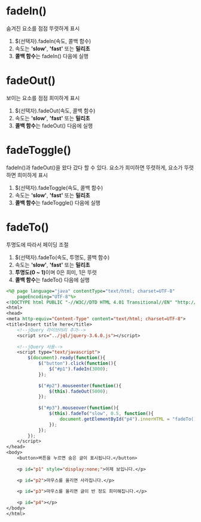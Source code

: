 <h1>fadeIn()</h1>

숨겨진 요소를 점점 뚜렷하게 표시

<ol>
  <li>$(선택자).fadeIn(속도, 콜백 함수)</li>
  <li>속도는 <b>'slow'</b>, <b>'fast'</b> 또는 <b>밀리초</b></li>
  <li><b>콜백 함수</b>는 fadeIn() 다음에 실행</li>
</ol>

<h1>fadeOut()</h1>

보이는 요소를 점점 희미하게 표시

<ol>
  <li>$(선택자).fadeOut(속도, 콜백 함수)</li>
  <li>속도는 <b>'slow'</b>, <b>'fast'</b> 또는 <b>밀리초</b></li>
  <li><b>콜백 함수</b>는 fadeOut() 다음에 실행</li>
</ol>


<h1>fadeToggle()</h1>

fadeIn()과 fadeOut()을 왔다 갔다 할 수 있다. 요소가 희미하면 뚜렷하게, 요소가 뚜렷하면 희미하게 표시

<ol>
  <li>$(선택자).fadeToggle(속도, 콜백 함수)</li>
  <li>속도는 <b>'slow'</b>, <b>'fast'</b> 또는 <b>밀리초</b></li>
  <li><b>콜백 함수</b>는 fadeToggle() 다음에 실행</li>
</ol>

<h1>fadeTo()</h1>

투명도에 따라서 페이딩 조절

<ol>
  <li>$(선택자).fadeTo(속도, 투명도, 콜백 함수)</li>
  <li>속도는 <b>'slow'</b>, <b>'fast'</b> 또는 <b>밀리초</b></li>
  <li><b>투명도(0 ~ 1)</b>이며 0은 희미, 1은 뚜렷 </li>  
  <li><b>콜백 함수</b>는 fadeTo() 다음에 실행</li>
</ol>

```jsp
<%@ page language="java" contentType="text/html; charset=UTF-8"
    pageEncoding="UTF-8"%>
<!DOCTYPE html PUBLIC "-//W3C//DTD HTML 4.01 Transitional//EN" "http://www.w3.org/TR/html4/loose.dtd">
<html>
<head>
<meta http-equiv="Content-Type" content="text/html; charset=UTF-8">
<title>Insert title here</title>
    <!--jQuery 라이브러리 추가-->
    <script src="../jql/jquery-3.6.0.js"></script>
    
    <!--jQuery 사용-->
    <script type="text/javascript">
        $(document).ready(function(){
            $("button").click(function(){
                $("#p1").fadeIn(3000);
            });        
            
            $("#p2").mouseenter(function(){
                $(this).fadeOut(5000);
            });
            
            $("#p3").mouseover(function(){
                $(this).fadeTo("slow", 0.5, function(){
                    document.getElementById("p4").innerHTML = "fadeTo() 성공!!";
                });
            });
        });    
    </script>
</head>
<body>
    <button>버튼을 누르면 숨은 글이 표시됩니다.</button>
    
    <p id="p1" style="display:none;">이제 보입니다.</p>
    
    <p id="p2">마우스를 올리면 사라집니다.</p>
    
    <p id="p3">마우스를 올리면 글이 반 정도 희미해집니다.</p>
    
    <p id="p4"></p>
</body>
</html>
```
